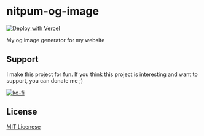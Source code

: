 # nitpum-og-image

[![Deploy with Vercel](https://vercel.com/button)](https://vercel.com/new/clone?repository-url=https%3A%2F%2Fgithub.com%2Fnitpum%2Fnitpum-og-image)

My og image generator for my website

## Support

I make this project for fun. If you think this project is interesting and want to support, you can donate me ;)

[![ko-fi](https://ko-fi.com/img/githubbutton_sm.svg)](https://ko-fi.com/F1F21LCOB)

## License

[MIT Licenese](LICENESE)
